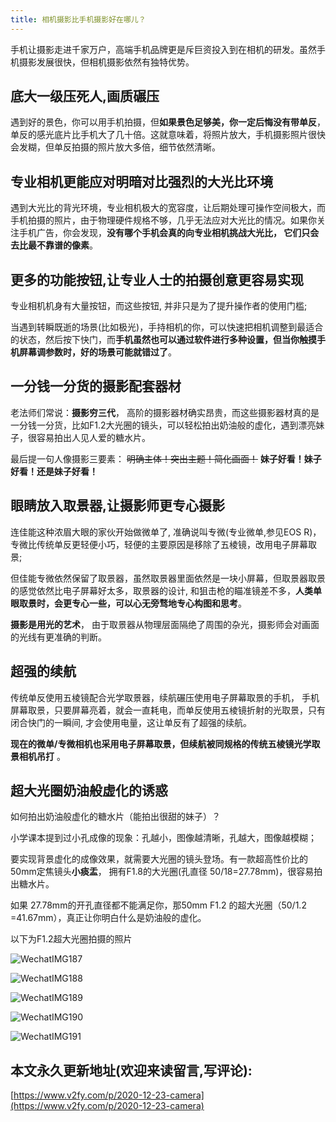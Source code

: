 ```yaml
---
title: 相机摄影比手机摄影好在哪儿？
---
```



手机让摄影走进千家万户，高端手机品牌更是斥巨资投入到在相机的研发。虽然手机摄影发展很快，但相机摄影依然有独特优势。



## 底大一级压死人,画质碾压



遇到好的景色，你可以用手机拍摄，但**如果景色足够美，你一定后悔没有带单反**，单反的感光底片比手机大了几十倍。这就意味着，将照片放大，手机摄影照片很快会发糊，但单反拍摄的照片放大多倍，细节依然清晰。



## 专业相机更能应对明暗对比强烈的大光比环境



遇到大光比的背光环境，专业相机极大的宽容度，让后期处理可操作空间极大，而手机拍摄的照片，由于物理硬件规格不够，几乎无法应对大光比的情况。如果你关注手机广告，你会发现，**没有哪个手机会真的向专业相机挑战大光比， 它们只会去比最不靠谱的像素**。



## 更多的功能按钮,让专业人士的拍摄创意更容易实现



专业相机机身有大量按钮，而这些按钮, 并非只是为了提升操作者的使用门槛;

当遇到转瞬既逝的场景(比如极光)，手持相机的你，可以快速把相机调整到最适合的状态，然后按下快门，而**手机虽然也可以通过软件进行多种设置，但当你触摸手机屏幕调参数时，好的场景可能就错过了**。




## 一分钱一分货的摄影配套器材


老法师们常说：**摄影穷三代**， 高阶的摄影器材确实昂贵，而这些摄影器材真的是一分钱一分货，比如F1.2大光圈的镜头，可以轻松拍出奶油般的虚化，遇到漂亮妹子，很容易拍出人见人爱的糖水片。

最后提一句人像摄影三要素： ~~明确主体！突出主题！简化画面！~~ **妹子好看！妹子好看！还是妹子好看！**



## 眼睛放入取景器,让摄影师更专心摄影



连佳能这种浓眉大眼的家伙开始做微单了, 准确说叫专微(专业微单,参见EOS R)，专微比传统单反更轻便小巧，轻便的主要原因是移除了五棱镜，改用电子屏幕取景;

但佳能专微依然保留了取景器，虽然取景器里面依然是一块小屏幕，但取景器取景的感觉依然比电子屏幕好太多，取景器的设计, 和狙击枪的瞄准镜差不多，**人类单眼取景时，会更专心一些，可以心无旁骛地专心构图和思考**。

**摄影是用光的艺术**， 由于取景器从物理层面隔绝了周围的杂光，摄影师会对画面的光线有更准确的判断。



## 超强的续航 




传统单反使用五棱镜配合光学取景器，续航碾压使用电子屏幕取景的手机， 手机屏幕取景，只要屏幕亮着，就会一直耗电，而单反使用五棱镜折射的光取景，只有闭合快门的一瞬间, 才会使用电量，这让单反有了超强的续航。

**现在的微单/专微相机也采用电子屏幕取景，但续航被同规格的传统五棱镜光学取景相机吊打** 。





## 超大光圈奶油般虚化的诱惑



如何拍出奶油般虚化的糖水片（能拍出很甜的妹子）？

小学课本提到过小孔成像的现象：孔越小，图像越清晰，孔越大，图像越模糊；

要实现背景虚化的成像效果，就需要大光圈的镜头登场。有一款超高性价比的50mm定焦镜头**小痰盂**， 拥有F1.8的大光圈(孔直径  50/18=27.78mm)，很容易拍出糖水片。

如果 27.78mm的开孔直径都不能满足你，那50mm  F1.2 的超大光圈（50/1.2 =41.67mm），真正让你明白什么是奶油般的虚化。



以下为F1.2超大光圈拍摄的照片



![WechatIMG187](https://www.v2fy.com/asset/0i/jikemiji/jikemiji-md/2020-12-23-camera.assets/WechatIMG187.jpeg)

![WechatIMG188](https://www.v2fy.com/asset/0i/jikemiji/jikemiji-md/2020-12-23-camera.assets/WechatIMG188.jpeg)

![WechatIMG189](https://www.v2fy.com/asset/0i/jikemiji/jikemiji-md/2020-12-23-camera.assets/WechatIMG189.jpeg)

![WechatIMG190](https://www.v2fy.com/asset/0i/jikemiji/jikemiji-md/2020-12-23-camera.assets/WechatIMG190.jpeg)

![WechatIMG191](https://www.v2fy.com/asset/0i/jikemiji/jikemiji-md/2020-12-23-camera.assets/WechatIMG191.jpeg)








## 本文永久更新地址(欢迎来读留言,写评论):

[https://www.v2fy.com/p/2020-12-23-camera](https://www.v2fy.com/p/2020-12-23-camera)
